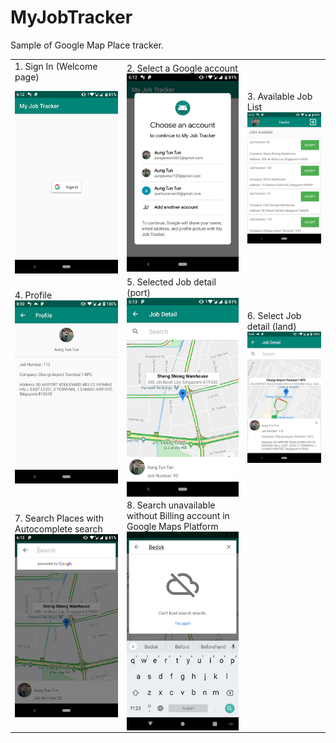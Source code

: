 # MyJobTracker

Sample of Google Map Place tracker.

<table>
 <tr>
  <td>
<div>1. Sign In (Welcome page) 

<img align="left" src="https://github.com/aungtuntun/MyJobTracker/blob/master/screenshots/1.signIn.png" /></a>
</div>
</td>
 <td>
<div>
2. Select a Google account
<img align="left" src="https://github.com/aungtuntun/MyJobTracker/blob/master/screenshots/2.choose%20account.png"  /></a>
</div>
</td>
<td>
<div>
3. Available Job List
 <img align="left" src="https://github.com/aungtuntun/MyJobTracker/blob/master/screenshots/3.job%20list.png" /></a>
</div>

 </td>
 </tr>
 
 
 <tr>
 <td>
  <div>
4. Profile
<img align="left" src="https://github.com/aungtuntun/MyJobTracker/blob/master/screenshots/4.profile.png" /></a>
 </div>
 </td>
 
 
 <td>
 <div>
5. Selected Job detail (port)
<img align="left" src="https://github.com/aungtuntun/MyJobTracker/blob/master/screenshots/5.job%20detail%20portrait.png"  /></a>
</div>
</td>


 <td>
<div>
6. Select Job detail (land)
<img align="left" src="https://github.com/aungtuntun/MyJobTracker/blob/master/screenshots/6.job%20detail%20and%20description.png" /></a>
</div>
</td>
</tr>
 
 
<tr>
 <td>
<div>
7. Search Places with Autocomplete search
<img align="left" src="https://github.com/aungtuntun/MyJobTracker/blob/master/screenshots/7.autocomplete%20place%20search.png"  /></a>
</div>
</td>
 
 <td>
<div>
8. Search unavailable without Billing account in Google Maps Platform
<img align="left" src="https://github.com/aungtuntun/MyJobTracker/blob/master/screenshots/8.search%20unavailable.png" /></a>
</div>

</td>
</tr>
</table>
